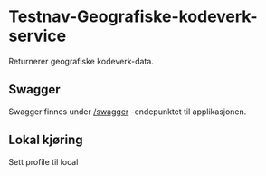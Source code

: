 # Testnav-Geografiske-kodeverk-service
Returnerer geografiske kodeverk-data.
 
## Swagger
Swagger finnes under [/swagger](https://testnav-geografiske-kodeverk-service.intern.dev.nav.no/swagger) -endepunktet til
applikasjonen.

## Lokal kjøring
Sett profile til local